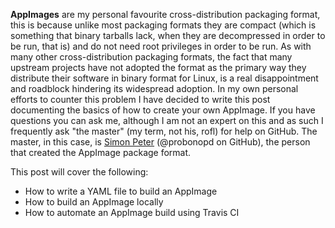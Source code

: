**AppImages** are my personal favourite cross-distribution packaging format, this is because unlike most packaging formats they are compact (which is something that binary tarballs lack, when they are decompressed in order to be run, that is) and do not need root privileges in order to be run. As with many other cross-distribution packaging formats, the fact that many upstream projects have not adopted the format as the primary way they distribute their software in binary format for Linux, is a real disappointment and roadblock hindering its widespread adoption. In my own personal efforts to counter this problem I have decided to write this post documenting the basics of how to create your own AppImage. If you have questions you can ask me, although I am not an expert on this and as such I frequently ask "the master" (my term, not his, rofl) for help on GitHub. The master, in this case, is [Simon Peter](https://github.com/probonopd) (@probonopd on GitHub), the person that created the AppImage package format.

This post will cover the following:

* How to write a YAML file to build an AppImage
* How to build an AppImage locally
* How to automate an AppImage build using Travis CI
